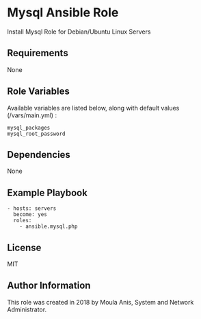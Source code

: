 # Mysql Ansible Role

Install Mysql Role for Debian/Ubuntu Linux Servers

## Requirements

None

## Role Variables

Available variables are listed below, along with default values (/vars/main.yml) :

    mysql_packages
    mysql_root_password
    
## Dependencies

None

## Example Playbook

    - hosts: servers
      become: yes
      roles:
        - ansible.mysql.php

## License

MIT

## Author Information

This role was created in 2018 by Moula Anis, System and Network Administrator.
